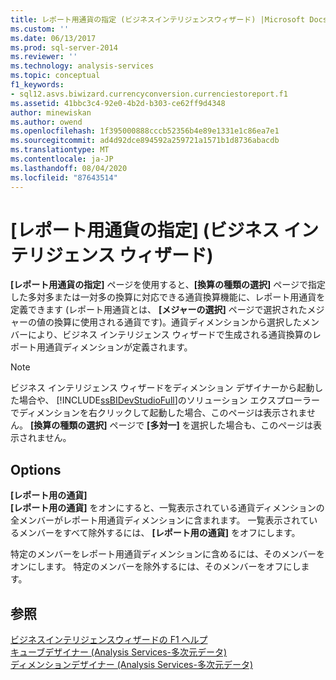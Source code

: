 ```yaml
---
title: レポート用通貨の指定 (ビジネスインテリジェンスウィザード) |Microsoft Docs
ms.custom: ''
ms.date: 06/13/2017
ms.prod: sql-server-2014
ms.reviewer: ''
ms.technology: analysis-services
ms.topic: conceptual
f1_keywords:
- sql12.asvs.biwizard.currencyconversion.currenciestoreport.f1
ms.assetid: 41bbc3c4-92e0-4b2d-b303-ce62ff9d4348
author: minewiskan
ms.author: owend
ms.openlocfilehash: 1f395000888cccb52356b4e89e1331e1c86ea7e1
ms.sourcegitcommit: ad4d92dce894592a259721a1571b1d8736abacdb
ms.translationtype: MT
ms.contentlocale: ja-JP
ms.lasthandoff: 08/04/2020
ms.locfileid: "87643514"
---
```

# <a name="specify-reporting-currencies-business-intelligence-wizard"></a>[レポート用通貨の指定] (ビジネス インテリジェンス ウィザード)
  **[レポート用通貨の指定]** ページを使用すると、**[換算の種類の選択]** ページで指定した多対多または一対多の換算に対応できる通貨換算機能に、レポート用通貨を定義できます  (レポート用通貨とは、 **[メジャーの選択]** ページで選択されたメジャーの値の換算に使用される通貨です)。通貨ディメンションから選択したメンバーにより、ビジネス インテリジェンス ウィザードで生成される通貨換算のレポート用通貨ディメンションが定義されます。  
  
> [!NOTE]  
>  ビジネス インテリジェンス ウィザードをディメンション デザイナーから起動した場合や、 [!INCLUDE[ssBIDevStudioFull](../includes/ssbidevstudiofull-md.md)]のソリューション エクスプローラーでディメンションを右クリックして起動した場合、このページは表示されません。 **[換算の種類の選択]** ページで **[多対一]** を選択した場合も、このページは表示されません。  
  
## <a name="options"></a>Options  
 **[レポート用の通貨]**  
 **[レポート用の通貨]** をオンにすると、一覧表示されている通貨ディメンションの全メンバーがレポート用通貨ディメンションに含まれます。 一覧表示されているメンバーをすべて除外するには、 **[レポート用の通貨]** をオフにします。  
  
 特定のメンバーをレポート用通貨ディメンションに含めるには、そのメンバーをオンにします。 特定のメンバーを除外するには、そのメンバーをオフにします。  
  
## <a name="see-also"></a>参照  
 [ビジネスインテリジェンスウィザードの F1 ヘルプ](business-intelligence-wizard-f1-help.md)   
 [キューブデザイナー &#40;Analysis Services-多次元データ&#41;](cube-designer-analysis-services-multidimensional-data.md)   
 [ディメンションデザイナー &#40;Analysis Services-多次元データ&#41;](dimension-designer-analysis-services-multidimensional-data.md)  
  
  
